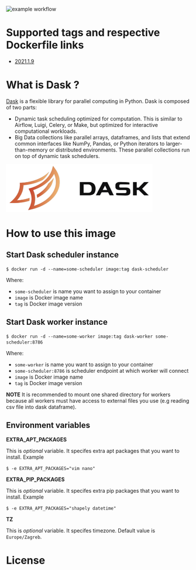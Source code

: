 ![example workflow](https://github.com/dalmatialab/dask/actions/workflows/main.yml/badge.svg) 

# Supported tags and respective Dockerfile links

 - [2021.1.9](https://github.com/dalmatialab/dask/blob/eb68241f7d6dd8a64d5d4c746dc7d81740df87af/Dockerfile)

# What is Dask ? 

[Dask]() is a flexible library for parallel computing in Python. Dask is composed of two parts:
 - Dynamic task scheduling optimized for computation. This is similar to Airflow, Luigi, Celery, or Make, but optimized for interactive computational workloads.
 - Big Data collections like parallel arrays, dataframes, and lists that extend common interfaces like NumPy, Pandas, or Python iterators to larger-than-memory or distributed environments. These parallel collections run on top of dynamic task schedulers.

<img src="./logo.png" width="400" height="130">

# How to use this image

## Start Dask scheduler instance

    $ docker run -d --name=some-scheduler image:tag dask-scheduler

Where:

 - `some-scheduler` is name you want to assign to your container
 - `image` is Docker image name
 - `tag` is Docker image version

## Start Dask worker instance

    $ docker run -d --name=some-worker image:tag dask-worker some-scheduler:8786

Where:

 - `some-worker` is name you want to assign to your container
 - `some-scheduler:8786` is scheduler endpoint at which worker will connect
 - `image` is Docker image name
 - `tag` is Docker image version

**NOTE** It is recommended to mount one shared directory for workers because all workers must have access to external files you use (e.g reading csv file into dask dataframe).

## Environment variables

**EXTRA_APT_PACKAGES**

This is *optional* variable. It specifes extra apt packages that you want to install. Example

    $ -e EXTRA_APT_PACKAGES="vim nano"

**EXTRA_PIP_PACKAGES**

This is *optional* variable. It specifes extra pip packages that you want to install. Example

    $ -e EXTRA_APT_PACKAGES="shapely datetime"

**TZ**

This is *optional* variable. It specifes timezone. Default value is `Europe/Zagreb`.

# License

